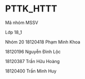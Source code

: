 # PTTK_HTTT

Mã nhóm	MSSV	

Lớp 18_1

Nhóm 20	
18120418	Phạm Minh Khoa

18120196	Nguyễn Đình Lộc	

18120387	Trần Hữu Hoàng	

18120400	Trần Minh Huy	
